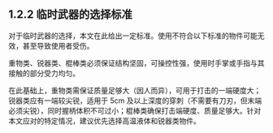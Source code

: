 ## 1.2.2 临时武器的选择标准

对于临时武器的选择，本文在此给出一定标准。使用不符合以下标准的物件可能无效，甚至导致使用者受伤。

重物类、锐器类、棍棒类必须保证结构坚固，可操控性强，使用时手掌或手指与其接触的部分受力均匀。

在此基础上，重物类需保证质量足够大（因人而异），可用于打击的一端硬度大；锐器类应有一端较尖锐，适用于 5cm 及以上深度的穿刺（不需要有刀刃，但末端必须尖锐），同时握柄体积不可过小；棍棒类确保打击端硬度、质量足够大。针对本文应对的特定情况，建议优先选择高温液体和锐器类物件。
